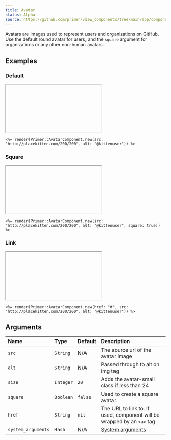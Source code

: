 ```yaml
---
title: Avatar
status: Alpha
source: https://github.com/primer/view_components/tree/main/app/components/primer/avatar_component.rb
---
```


<!-- Warning: AUTO-GENERATED file, do not edit. Add code comments to your Ruby instead <3 -->

Avatars are images used to represent users and organizations on GitHub.
Use the default round avatar for users, and the `square` argument
for organizations or any other non-human avatars.

## Examples

### Default

<iframe onLoad={(e) => e.target.style.height = e.target.contentWindow.document.body.scrollHeight + 34 + 'px'} style="width: 100%; border: 0px;" srcdoc="<html class='Box height-full p-3'><head><link href='https://unpkg.com/@primer/css/dist/primer.css' rel='stylesheet'></head><body><img src='http://placekitten.com/200/200' alt='@kittenuser' size='20' height='20' width='20' class='avatar avatar--small circle '></img></body></html>"></iframe>

```erb
<%= render(Primer::AvatarComponent.new(src: "http://placekitten.com/200/200", alt: "@kittenuser")) %>
```

### Square

<iframe onLoad={(e) => e.target.style.height = e.target.contentWindow.document.body.scrollHeight + 34 + 'px'} style="width: 100%; border: 0px;" srcdoc="<html class='Box height-full p-3'><head><link href='https://unpkg.com/@primer/css/dist/primer.css' rel='stylesheet'></head><body><img src='http://placekitten.com/200/200' alt='@kittenuser' size='20' height='20' width='20' class='avatar avatar--small '></img></body></html>"></iframe>

```erb
<%= render(Primer::AvatarComponent.new(src: "http://placekitten.com/200/200", alt: "@kittenuser", square: true)) %>
```

### Link

<iframe onLoad={(e) => e.target.style.height = e.target.contentWindow.document.body.scrollHeight + 34 + 'px'} style="width: 100%; border: 0px;" srcdoc="<html class='Box height-full p-3'><head><link href='https://unpkg.com/@primer/css/dist/primer.css' rel='stylesheet'></head><body><a href='#' class='avatar '><img src='http://placekitten.com/200/200' alt='@kittenuser' size='20' height='20' width='20' class='avatar--small circle '></img></a></body></html>"></iframe>

```erb
<%= render(Primer::AvatarComponent.new(href: "#", src: "http://placekitten.com/200/200", alt: "@kittenuser")) %>
```

## Arguments

| Name | Type | Default | Description |
| :- | :- | :- | :- |
| `src` | `String` | N/A | The source url of the avatar image |
| `alt` | `String` | N/A | Passed through to alt on img tag |
| `size` | `Integer` | `20` | Adds the avatar-small class if less than 24 |
| `square` | `Boolean` | `false` | Used to create a square avatar. |
| `href` | `String` | `nil` | The URL to link to. If used, component will be wrapped by an `<a>` tag |
| `system_arguments` | `Hash` | N/A | [System arguments](/system-arguments) |
